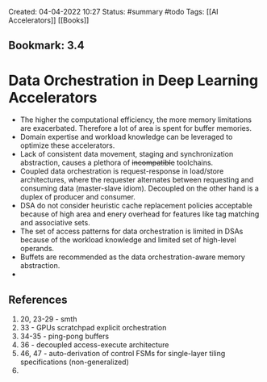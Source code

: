 Created: 04-04-2022 10:27
Status: #summary #todo
Tags: [[AI Accelerators]] [[Books]]

## Bookmark: 3.4
# Data Orchestration in Deep Learning Accelerators
- The higher the computational efficiency, the more memory limitations are exacerbated. Therefore a lot of area is spent for buffer memories.
- Domain expertise and workload knowledge can be leveraged to optimize these accelerators.
- Lack of consistent data movement, staging and synchronization abstraction, causes a plethora of ~~incompatible~~ toolchains.
- Coupled data orchestration is request-response in load/store architectures, where the requester alternates between requesting and consuming data (master-slave idiom). Decoupled on the other hand is a duplex of producer and consumer.
- DSA do not consider heuristic cache replacement policies acceptable because of high area and enery overhead for features like tag matching and associative sets.
- The set of access patterns for data orchestration is limited in DSAs because of the workload knowledge and limited set of high-level operands.
- Buffets are recommended as the data orchestration-aware memory abstraction.
- 
## References
1. 20, 23-29 - smth
2. 33 - GPUs scratchpad explicit orchestration
3. 34-35 - ping-pong buffers
4. 36 - decoupled access-execute architecture
5. 46, 47 - auto-derivation of control FSMs for single-layer tiling specifications (non-generalized)
6. 